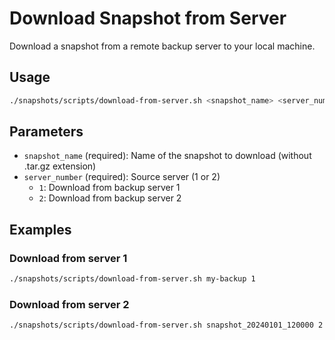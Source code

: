 # Download Snapshot from Server

Download a snapshot from a remote backup server to your local machine.

## Usage

```bash
./snapshots/scripts/download-from-server.sh <snapshot_name> <server_number>
```

## Parameters

- `snapshot_name` (required): Name of the snapshot to download (without .tar.gz extension)
- `server_number` (required): Source server (1 or 2)
  - `1`: Download from backup server 1
  - `2`: Download from backup server 2

## Examples

### Download from server 1
```bash
./snapshots/scripts/download-from-server.sh my-backup 1
```

### Download from server 2
```bash
./snapshots/scripts/download-from-server.sh snapshot_20240101_120000 2
```
